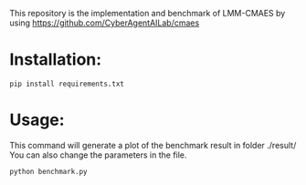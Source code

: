 This repository is the implementation and benchmark of LMM-CMAES by using https://github.com/CyberAgentAILab/cmaes


# Installation:

    pip install requirements.txt 

# Usage:
    
This command will generate a plot of the benchmark result in folder ./result/
You can also change the parameters in the file.

    python benchmark.py
    

